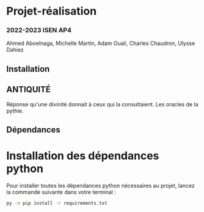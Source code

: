 # Projet-réalisation

### 2022-2023 ISEN AP4

Ahmed Aboelnaga, Michelle Martin, Adam Ouali, Charles Chaudron, Ulysse Dahiez

## Installation

## ANTIQUITÉ

Réponse qu'une divinité donnait à ceux qui la consultaient.
Les oracles de la pythie.

## Dépendances

# Installation des dépendances python

Pour installer toutes les dépendances python nécessaires au projet, lancez la commande suivante dans votre terminal :

```bash
py -m pip install -r requirements.txt
```
